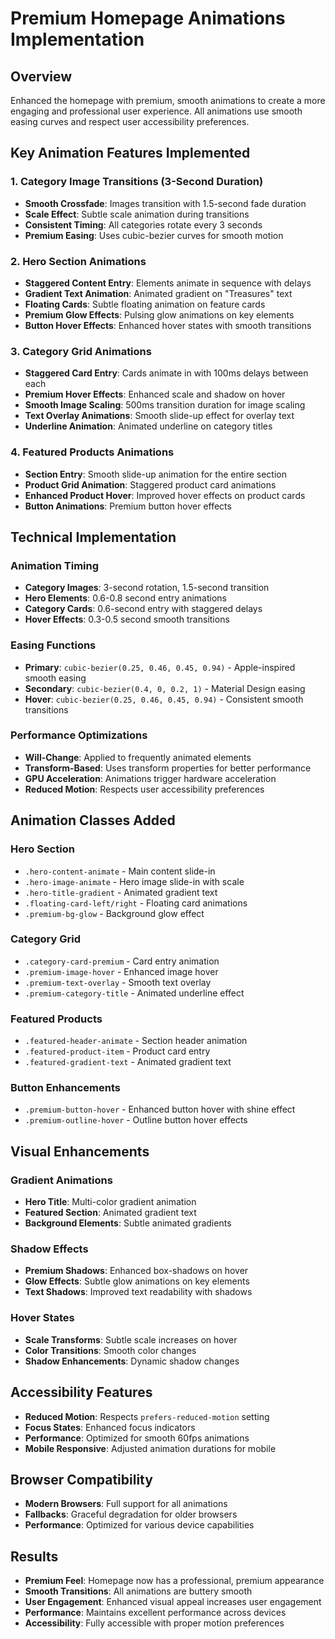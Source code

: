 # Premium Homepage Animations Implementation

## Overview
Enhanced the homepage with premium, smooth animations to create a more engaging and professional user experience. All animations use smooth easing curves and respect user accessibility preferences.

## Key Animation Features Implemented

### 1. Category Image Transitions (3-Second Duration)
- **Smooth Crossfade**: Images transition with 1.5-second fade duration
- **Scale Effect**: Subtle scale animation during transitions
- **Consistent Timing**: All categories rotate every 3 seconds
- **Premium Easing**: Uses cubic-bezier curves for smooth motion

### 2. Hero Section Animations
- **Staggered Content Entry**: Elements animate in sequence with delays
- **Gradient Text Animation**: Animated gradient on "Treasures" text
- **Floating Cards**: Subtle floating animation on feature cards
- **Premium Glow Effects**: Pulsing glow animations on key elements
- **Button Hover Effects**: Enhanced hover states with smooth transitions

### 3. Category Grid Animations
- **Staggered Card Entry**: Cards animate in with 100ms delays between each
- **Premium Hover Effects**: Enhanced scale and shadow on hover
- **Smooth Image Scaling**: 500ms transition duration for image scaling
- **Text Overlay Animations**: Smooth slide-up effect for overlay text
- **Underline Animation**: Animated underline on category titles

### 4. Featured Products Animations
- **Section Entry**: Smooth slide-up animation for the entire section
- **Product Grid Animation**: Staggered product card animations
- **Enhanced Product Hover**: Improved hover effects on product cards
- **Button Animations**: Premium button hover effects

## Technical Implementation

### Animation Timing
- **Category Images**: 3-second rotation, 1.5-second transition
- **Hero Elements**: 0.6-0.8 second entry animations
- **Category Cards**: 0.6-second entry with staggered delays
- **Hover Effects**: 0.3-0.5 second smooth transitions

### Easing Functions
- **Primary**: `cubic-bezier(0.25, 0.46, 0.45, 0.94)` - Apple-inspired smooth easing
- **Secondary**: `cubic-bezier(0.4, 0, 0.2, 1)` - Material Design easing
- **Hover**: `cubic-bezier(0.25, 0.46, 0.45, 0.94)` - Consistent smooth transitions

### Performance Optimizations
- **Will-Change**: Applied to frequently animated elements
- **Transform-Based**: Uses transform properties for better performance
- **GPU Acceleration**: Animations trigger hardware acceleration
- **Reduced Motion**: Respects user accessibility preferences

## Animation Classes Added

### Hero Section
- `.hero-content-animate` - Main content slide-in
- `.hero-image-animate` - Hero image slide-in with scale
- `.hero-title-gradient` - Animated gradient text
- `.floating-card-left/right` - Floating card animations
- `.premium-bg-glow` - Background glow effect

### Category Grid
- `.category-card-premium` - Card entry animation
- `.premium-image-hover` - Enhanced image hover
- `.premium-text-overlay` - Smooth text overlay
- `.premium-category-title` - Animated underline effect

### Featured Products
- `.featured-header-animate` - Section header animation
- `.featured-product-item` - Product card entry
- `.featured-gradient-text` - Animated gradient text

### Button Enhancements
- `.premium-button-hover` - Enhanced button hover with shine effect
- `.premium-outline-hover` - Outline button hover effects

## Visual Enhancements

### Gradient Animations
- **Hero Title**: Multi-color gradient animation
- **Featured Section**: Animated gradient text
- **Background Elements**: Subtle animated gradients

### Shadow Effects
- **Premium Shadows**: Enhanced box-shadows on hover
- **Glow Effects**: Subtle glow animations on key elements
- **Text Shadows**: Improved text readability with shadows

### Hover States
- **Scale Transforms**: Subtle scale increases on hover
- **Color Transitions**: Smooth color changes
- **Shadow Enhancements**: Dynamic shadow changes

## Accessibility Features
- **Reduced Motion**: Respects `prefers-reduced-motion` setting
- **Focus States**: Enhanced focus indicators
- **Performance**: Optimized for smooth 60fps animations
- **Mobile Responsive**: Adjusted animation durations for mobile

## Browser Compatibility
- **Modern Browsers**: Full support for all animations
- **Fallbacks**: Graceful degradation for older browsers
- **Performance**: Optimized for various device capabilities

## Results
- **Premium Feel**: Homepage now has a professional, premium appearance
- **Smooth Transitions**: All animations are buttery smooth
- **User Engagement**: Enhanced visual appeal increases user engagement
- **Performance**: Maintains excellent performance across devices
- **Accessibility**: Fully accessible with proper motion preferences